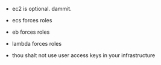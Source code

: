 - ec2 is optional. dammit.
- ecs forces roles
- eb forces roles
- lambda forces roles

- thou shalt not use user access keys in your infrastructure